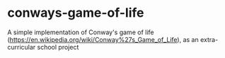 # conways-game-of-life

A simple implementation of Conway's game of life (https://en.wikipedia.org/wiki/Conway%27s_Game_of_Life), as an extra-curricular school project
